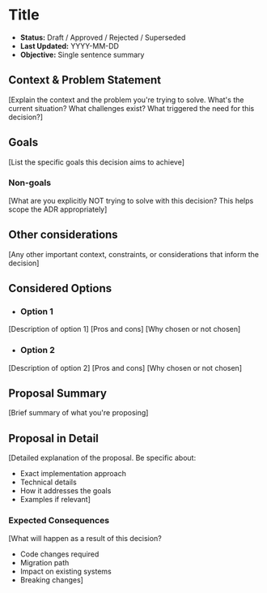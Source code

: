 # Title

<!-- This template is inspired by
https://github.com/GoogleCloudPlatform/emblem/tree/main/docs/decisions -->

* **Status:** Draft / Approved / Rejected / Superseded
* **Last Updated:** YYYY-MM-DD
* **Objective:** Single sentence summary

## Context & Problem Statement

[Explain the context and the problem you're trying to solve.
What's the current situation? What challenges exist?
What triggered the need for this decision?]

## Goals

[List the specific goals this decision aims to achieve]

### Non-goals

[What are you explicitly NOT trying to solve with this decision?
This helps scope the ADR appropriately]

## Other considerations <!-- optional -->

[Any other important context, constraints, or considerations
that inform the decision]

## Considered Options <!-- optional -->

* ### Option 1

[Description of option 1]
[Pros and cons]
[Why chosen or not chosen]

* ### Option 2

[Description of option 2]
[Pros and cons]
[Why chosen or not chosen]

## Proposal Summary

[Brief summary of what you're proposing]

## Proposal in Detail

[Detailed explanation of the proposal. Be specific about:
- Exact implementation approach
- Technical details
- How it addresses the goals
- Examples if relevant]

### Expected Consequences <!-- optional -->

[What will happen as a result of this decision?
- Code changes required
- Migration path
- Impact on existing systems
- Breaking changes]
